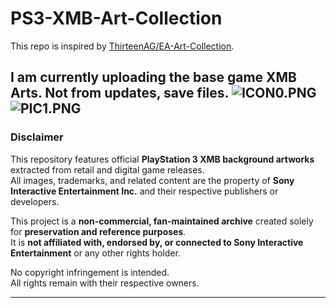 # PS3-XMB-Art-Collection

This repo is inspired by [ThirteenAG/EA-Art-Collection](https://github.com/ThirteenAG/EA-Art-Collection).

I am currently uploading the base game XMB Arts. Not from updates, save files.
![ICON0.PNG](https://github.com/24phyr/PS3-XMB-Art-Collection/wiki/ICON0)
![PIC1.PNG](https://github.com/24phyr/PS3-XMB-Art-Collection/wiki/PIC1)
---

###  Disclaimer

This repository features official **PlayStation 3 XMB background artworks** extracted from retail and digital game releases.  
All images, trademarks, and related content are the property of **Sony Interactive Entertainment Inc.** and their respective publishers or developers.  

This project is a **non-commercial, fan-maintained archive** created solely for **preservation and reference purposes**.  
It is **not affiliated with, endorsed by, or connected to Sony Interactive Entertainment** or any other rights holder.  

No copyright infringement is intended.  
All rights remain with their respective owners.

---

